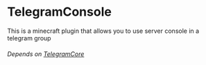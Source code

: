 # TelegramConsole
This is a minecraft plugin that allows you to use server console in a telegram group

###### Depends on [TelegramCore](https://)
